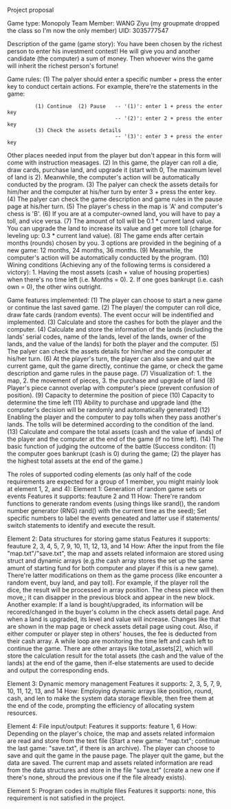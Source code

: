 Project proposal

Game type: Monopoly 
Team Member: WANG Ziyu (my groupmate dropped the class so I'm now the only member)
UID: 3035777547

Description of the game (game story): 
You have been chosen by the richest person to enter his investment contest! He will give you and another candidate (the computer) a sum of money. Then whoever wins the game will inherit the richest person's fortune!
  
Game rules: 
(1) The palyer should enter a specific number + press the enter key to conduct certain actions. For example, there're the statements in the game:  
  
             (1) Continue  (2) Pause   -- '(1)': enter 1 + press the enter key           
                                       -- '(2)': enter 2 + press the enter key           
             (3) Check the assets details                                                
                                       -- '(3)': enter 3 + press the enter key           
 
Other places needed input from the player but don't appear in this form will come with instruction measages. 
(2) In this game, the player can roll a die, draw cards, purchase land, and upgrade it (start with 0, The maximum level of land is 2). Meanwhile, the computer's action will be automatically conducted by the program.
(3) The palyer can check the assets details for him/her and the computer at his/her turn by enter 3 + press the enter key.
(4) The palyer can check the game description and game rules in the pause page at his/her turn.
(5) The player's chess in the map is 'A' and computer's chess is 'B'.
(6) If you are at a computer-owned land, you will have to pay a toll, and vice versa.
(7) The amount of toll will be 0.1 * current land value. You can upgrade the land to increase its value and get more toll (charge for leveling up: 0.3 * current land value). 
(8) The game ends after certain months (rounds) chosen by you. 3 options are provided in the begining of a new game: 12 months, 24 months, 36 months.
(9) Meanwhile, the computer's action will be automatically conducted by the program.
(10) Wining conditions (Achieving any of the following terms is considered a victory): 
    1. Having the most assets (cash + value of housing properties) when there's no time left (i.e. Months = 0). 
    2. If one goes bankrupt (i.e. cash own = 0), the other wins outright.  

Game features implemented:
(1) The player can choose to start a new game or continue the last saved game.
(2) The player/ the computer can roll dice, draw fate cards (random events). The event occur will be indentified and implemented.
(3) Calculate and store the cashes for both the player and the computer.
(4) Calculate and store the information of the lands (including the lands' serial codes, name of the lands, level of the lands, owner of the lands, and the value of the lands)  for both the player and the computer.
(5) The palyer can check the assets details for him/her and the computer at his/her turn.
(6) At the player's turn, the player can also save and quit the current game, quit the game directly, continue the game, or check the game description and game rules in the pause page.
(7) Visualization of: 1. the map, 2. the movement of pieces, 3. the purchase and upgrade of land
(8) Player's piece cannot overlap with computer's piece (prevent confusion of position).
(9) Capacity to determine the position of piece
(10) Capacity to determine the time left
(11) Ability to purchase and upgrade land (the computer's decision will be randomly and automatically generated)
(12) Enabling the player and the computer to pay tolls when they pass another's lands. The tolls will be determined according to the condition of the land.
(13) Calculate and compare the total assets (cash and the value of lands) of the player and the computer at the end of the game (if no time left).
(14) The basic function of judging the outcome of the battle (Success conditon: (1) the computer goes bankrupt (cash is 0) during the game; (2) the player has the highest total assets at the end of the game.)

The roles of supported coding elements (as only half of the code requirements are expected for a group of 1 member, you might mainly look at element 1, 2, and 4):
Element 1: Generation of random game sets or events
Features it supports: feauture 2 and 11
How: There're random functions to generate random events (using things like srand(), the random number generator (RNG) rand() with the current time as the seed); Set specific numbers to label the events geneated and latter use if statements/ switch statements to identify and execute the result.

Element 2: Data structures for storing game status
Features it supports: feauture 2, 3, 4, 5, 7, 9, 10, 11, 12, 13, and 14
How: After the input from the file "map.txt"/"save.txt", the map and assets related informaion are stored using struct and dynamic arrays (e.g.the cash array stores the set up the same amunt of starting fund for both computer and player if this is a new game). There're latter modifications on them as the game process (like encounter a random event, buy land, and pay toll). For example, if the player roll the dice, the result will be processed in array position. The chess piece will then move,; it can disapper in the previous block and appear in the new block. Another example: If a land is bought/upgraded, its information will be recored/changed in the buyer's column in the check assets detail page. And when a land is upgraded, its level and value will increase. Changes like that are shown in the map page or check assets detail page using cout. Also, if either computer or player step in others' houses, the fee is deducted from their cash array. A while loop are monitoring the time left and cash left to continue the game. There are other arrays like total_assets[2], which will store the calculation result for the total assets (the cash and the value of the lands) at the end of the game, then if-else statements are used to decide and output the corresponding ends. 

Element 3: Dynamic memory management 
Features it supports: 2, 3, 5, 7, 9, 10, 11, 12, 13, and 14
How: Employing dynamic arrays like position, round, cash, and len to make the system data storage flexible, then free them at the end of the code, prompting the efficiency of allocating system resources.

Element 4: File input/output:
Features it supports: feature 1, 6
How: Depending on the player's choice, the map and assets related informaion are read and store from the text file (Start a new game: "map.txt"; continue the last game: "save.txt", if there is an archive). The player can choose to save and quit the game in the pause page. The player quit the game, but the data are saved. The current map and assets related information are read from the data structures and store in the file "save.txt" (create a new one if there's none, shroud the previous one if the file already exists). 

Element 5: Program codes in multiple files
Features it supports: none, this requirement is not satisfied in the project.
